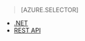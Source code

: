 > [AZURE.SELECTOR]
- [.NET](/documentation/articles/media-services-dotnet-how-to-use/)
- [REST API](/documentation/articles/media-services-rest-how-to-use/)
